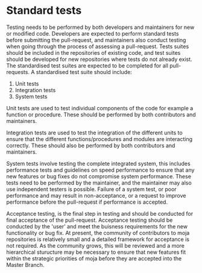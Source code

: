 # Standard tests

Testing needs to be performed by both developers and maintainers for new or modified code. Developers are expected to perform standard tests before submitting the pull-request, and maintainers also conduct testing when going through the process of assessing a pull-request.
Tests suites should be included in the repositories of existing code, and test suites should be developed for new repositories where tests do not already exist.
The standardised test suites are expected to be completed for all pull-requests. A standardised test suite should include:
1. Unit tests
1. Integration tests
1. System tests

Unit tests are used to test individual components of the code for example a function or procedure. These should be performed by both contributors and maintainers.

Integration tests are used to test the integration of the different units to ensure that the different functions/procedures and modules are interacting correctly. These should also be performed by both contributors and maintainers.

System tests involve testing the complete integrated system, this includes performance tests and guidelines on speed performance to ensure that any new features or bug fixes do not compromise system performance. These tests need to be performed by the maintainer, and the maintainer may also use independent testers is possible. Failure of a system test, or poor performance and may result in non-acceptance, or a request to improve performance before the pull-request if performance is accepted.

Acceptance testing, is the final step in testing and should be conducted for final acceptance of the pull-request. Acceptance testing should be conducted by the 'user' and meet the buisness requirements for the new functionality or bug fix. At present, the community of contributors to moja repositories is relatively small and a detailed framework for acceptance is not required. As the community grows, this will be reviewed and a more hierarchical sturucture may be necessary to ensure that new features fit within the strategic priorities of moja before they are accepted into the Master Branch. 
